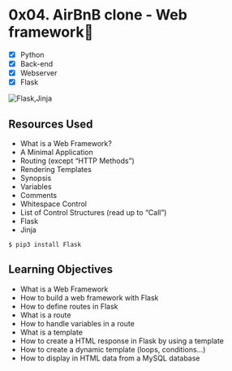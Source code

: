 # 0x04. AirBnB clone - Web framework:dolphin:
- [x] Python
- [x] Back-end
- [x] Webserver
- [x] Flask

![Flask,Jinja](https://github.com/Obony/AirBnB_clone_v2/assets/117737538/7d99f9b3-4884-4e68-9878-b09a36a14bdf)

## Resources Used
* What is a Web Framework?
* A Minimal Application
* Routing (except “HTTP Methods”)
* Rendering Templates
* Synopsis
* Variables
* Comments
* Whitespace Control
* List of Control Structures (read up to “Call”)
* Flask
* Jinja
  
```$ pip3 install Flask```

## Learning Objectives
* What is a Web Framework
* How to build a web framework with Flask
* How to define routes in Flask
* What is a route
* How to handle variables in a route
* What is a template
* How to create a HTML response in Flask by using a template
* How to create a dynamic template (loops, conditions…)
* How to display in HTML data from a MySQL database

